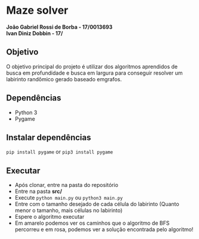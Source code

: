 # Maze solver
**João Gabriel Rossi de Borba - 17/0013693**  
**Ivan Diniz Dobbin - 17/**

## Objetivo
O objetivo principal do projeto é utilizar dos algoritmos aprendidos de busca em profundidade e busca em largura para conseguir resolver um labirinto randômico gerado baseado emgrafos.

## Dependências
- Python 3
- Pygame

## Instalar dependências
`pip install pygame` or `pip3 install pygame`

## Executar
- Após clonar, entre na pasta do repositório
- Entre na pasta **src/**
- Execute `python main.py` ou `python3 main.py`
- Entre com o tamanho desejado de cada célula do labirinto (Quanto menor o tamanho, mais células no labirinto)
- Espere o algoritmo executar
- Em amarelo podemos ver os caminhos que o algoritmo de BFS percorreu e em rosa, podemos ver a solução encontrada pelo algoritmo!
